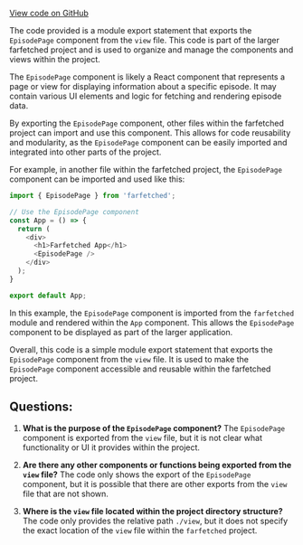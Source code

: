 [View code on GitHub](https://github.com/igorkamyshev/farfetched/apps/showcase/solid-real-world-rick-morty/src/pages/episode/index.ts)

The code provided is a module export statement that exports the `EpisodePage` component from the `view` file. This code is part of the larger farfetched project and is used to organize and manage the components and views within the project.

The `EpisodePage` component is likely a React component that represents a page or view for displaying information about a specific episode. It may contain various UI elements and logic for fetching and rendering episode data.

By exporting the `EpisodePage` component, other files within the farfetched project can import and use this component. This allows for code reusability and modularity, as the `EpisodePage` component can be easily imported and integrated into other parts of the project.

For example, in another file within the farfetched project, the `EpisodePage` component can be imported and used like this:

```javascript
import { EpisodePage } from 'farfetched';

// Use the EpisodePage component
const App = () => {
  return (
    <div>
      <h1>Farfetched App</h1>
      <EpisodePage />
    </div>
  );
}

export default App;
```

In this example, the `EpisodePage` component is imported from the `farfetched` module and rendered within the `App` component. This allows the `EpisodePage` component to be displayed as part of the larger application.

Overall, this code is a simple module export statement that exports the `EpisodePage` component from the `view` file. It is used to make the `EpisodePage` component accessible and reusable within the farfetched project.
## Questions: 
 1. **What is the purpose of the `EpisodePage` component?**
The `EpisodePage` component is exported from the `view` file, but it is not clear what functionality or UI it provides within the project.

2. **Are there any other components or functions being exported from the `view` file?**
The code only shows the export of the `EpisodePage` component, but it is possible that there are other exports from the `view` file that are not shown.

3. **Where is the `view` file located within the project directory structure?**
The code only provides the relative path `./view`, but it does not specify the exact location of the `view` file within the `farfetched` project.